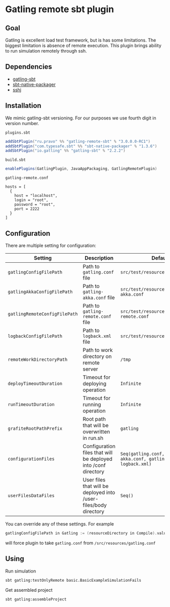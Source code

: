 # Gatling remote sbt plugin 

## Goal

Gatling is excellent load test framework, but is has some limitations. The biggest limitation is absence of remote execution. 
This plugin brings ability to run simulation remotely through ssh.

## Dependencies 

* [gatling-sbt](https://github.com/gatling/gatling-sbt)
* [sbt-native-packager](https://github.com/sbt/sbt-native-packager)
* [sshj](https://github.com/hierynomus/sshj)

## Installation
We mimic gatling-sbt versioning. For our purposes we use fourth digit in version number. 

`plugins.sbt`
```scala
addSbtPlugin("ru.pravo" %% "gatling-remote-sbt" % "3.0.0.0-RC1")
addSbtPlugin("com.typesafe.sbt" %% "sbt-native-packager" % "1.3.6")
addSbtPlugin("io.gatling" %% "gatling-sbt" % "2.2.2")
```

`build.sbt`
```scala
enablePlugins(GatlingPlugin, JavaAppPackaging, GatlingRemotePlugin)
```

`gatling-remote.conf`
```
hosts = [
  {
    host = "localhost",
    login = "root",
    password = "root",
    port = 2222
  }
]
```

## Configuration

There are multiple setting for configuration:

Setting | Description | Default 
------- | ----------- | -------
|`gatlingConfigFilePath`|Path to `gatling.conf` file|`src/test/resources/gatling.conf`|
|`gatlingAkkaConfigFilePath`|Path to `gatling-akka.conf` file|`src/test/resources/gatling-akka.conf`|
|`gatlingRemoteConfigFilePath`|Path to `gatling-remote.conf` file|`src/test/resources/gatling-remote.conf`|
|`logbackConfigFilePath`|Path to `logback.xml` file|`src/test/resources/logback.xml`|
|`remoteWorkDirectoryPath`|Path to work directory on remote server|`/tmp`|
|`deployTimeoutDuration`|Timeout for deploying operation|`Infinite`|
|`runTimeoutDuration`|Timeout for running operation|`Infinite`|
|`grafiteRootPathPrefix`|Root path that will be overwritten in run.sh|`gatling`|
|`configurationFiles`|Configuration files that will be deployed into /conf directory|`Seq(gatling.conf, gatling-akka.conf, gatling-remote.conf, logback.xml)`|
|`userFilesDataFiles`|User files that will be deployed into /user-files/body directory|`Seq()`|

You can override any of these settings. For example 

```scala
gatlingConfigFilePath in Gatling := (resourceDirectory in Compile).value / "gatling.conf"
```

will force plugin to take `gatling.conf` from `/src/resources/gatling.conf`

## Using

Run simulation
```bash
sbt gatling:testOnlyRemote basic.BasicExampleSimulationFails
```

Get assembled project 
```bash
sbt gatling:assembleProject
```

